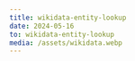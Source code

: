 ```yaml
---
title: wikidata-entity-lookup
date: 2024-05-16
to: wikidata-entity-lookup
media: /assets/wikidata.webp
---
```

